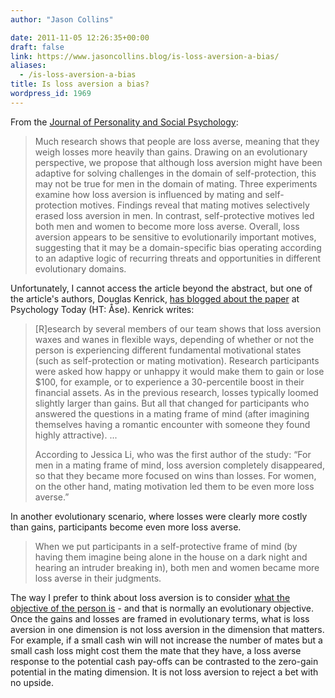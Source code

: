 ```yaml
---
author: "Jason Collins"

date: 2011-11-05 12:26:35+00:00
draft: false
link: https://www.jasoncollins.blog/is-loss-aversion-a-bias/
aliases:
  - /is-loss-aversion-a-bias
title: Is loss aversion a bias?
wordpress_id: 1969
---
```


From the [Journal of Personality and Social Psychology](http://psycnet.apa.org/psycinfo/2011-23438-001/):


<blockquote>Much research shows that people are loss averse, meaning that they weigh losses more heavily than gains. Drawing on an evolutionary perspective, we propose that although loss aversion might have been adaptive for solving challenges in the domain of self-protection, this may not be true for men in the domain of mating. Three experiments examine how loss aversion is influenced by mating and self-protection motives. Findings reveal that mating motives selectively erased loss aversion in men. In contrast, self-protective motives led both men and women to become more loss averse. Overall, loss aversion appears to be sensitive to evolutionarily important motives, suggesting that it may be a domain-specific bias operating according to an adaptive logic of recurring threats and opportunities in different evolutionary domains.</blockquote>


Unfortunately, I cannot access the article beyond the abstract, but one of the article's authors, Douglas Kenrick, [has blogged about the paper](http://www.psychologytoday.com/blog/sex-murder-and-the-meaning-life/201110/how-passing-mood-can-profoundly-alter-your-economic-deci) at Psychology Today (HT: Åse). Kenrick writes:


<blockquote>[R]esearch by several members of our team shows that loss aversion waxes and wanes in flexible ways, depending of whether or not the person is experiencing different fundamental motivational states (such as self-protection or mating motivation). Research participants were asked how happy or unhappy it would make them to gain or lose $100, for example, or to experience a 30-percentile boost in their financial assets. As in the previous research, losses typically loomed slightly larger than gains. But all that changed for participants who answered the questions in a mating frame of mind (after imagining themselves having a romantic encounter with someone they found highly attractive). ...

According to Jessica Li, who was the first author of the study: “For men in a mating frame of mind, loss aversion completely disappeared, so that they became more focused on wins than losses. For women, on the other hand, mating motivation led them to be even more loss averse.”</blockquote>


In another evolutionary scenario, where losses were clearly more costly than gains, participants become even more loss averse.


<blockquote>When we put participants in a self-protective frame of mind (by having them imagine being alone in the house on a dark night and hearing an intruder breaking in), both men and women became more loss averse in their judgments.</blockquote>


The way I prefer to think about loss aversion is to consider [what the objective of the person is](https://www.jasoncollins.blog/what-is-the-objective/) - and that is normally an evolutionary objective. Once the gains and losses are framed in evolutionary terms, what is loss aversion in one dimension is not loss aversion in the dimension that matters. For example, if a small cash win will not increase the number of mates but a small cash loss might cost them the mate that they have, a loss averse response to the potential cash pay-offs can be contrasted to the zero-gain potential in the mating dimension. It is not loss aversion to reject a bet with no upside.
